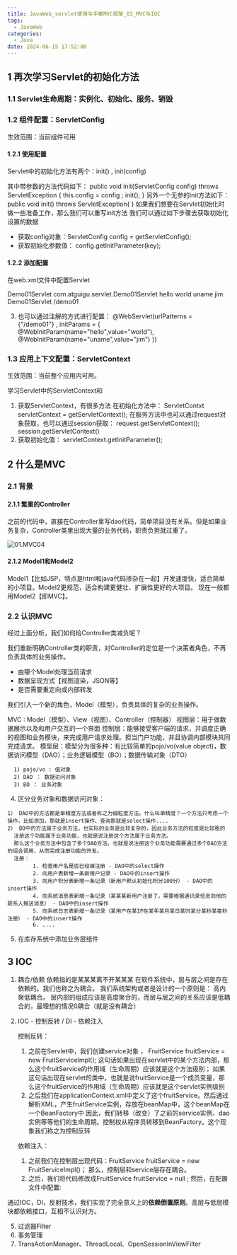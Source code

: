 ```yaml
---
title: JavaWeb_servlet使用与手撕MVC框架_03_MVC与IOC
tags:
  - JavaWeb
categories:
  - Java
date: 2024-06-15 17:52:00
---
```


## 1 再次学习Servlet的初始化方法

### 1.1 Servlet生命周期：实例化、初始化、服务、销毁

### 1.2 组件配置：ServletConfig 

生效范围：当前组件可用

#### 1.2.1 使用配置

Servlet中的初始化方法有两个：init() , init(config)

其中带参数的方法代码如下：
public void init(ServletConfig config) throws ServletException {
      this.config = config ;
      init();
 }
 另外一个无参的init方法如下：
 public void init() throws ServletException{
 }
 如果我们想要在Servlet初始化时做一些准备工作，那么我们可以重写init方法
 我们可以通过如下步骤去获取初始化设置的数据

   - 获取config对象：ServletConfig config = getServletConfig();
   - 获取初始化参数值： config.getInitParameter(key);

#### 1.2.2 添加配置

在web.xml文件中配置Servlet

<servlet>
    <servlet-name>Demo01Servlet</servlet-name>
    <servlet-class>com.atguigu.servlet.Demo01Servlet</servlet-class>
    <init-param>
        <param-name>hello</param-name>
        <param-value>world</param-value>
    </init-param>
    <init-param>
        <param-name>uname</param-name>
        <param-value>jim</param-value>
    </init-param>
</servlet>
<servlet-mapping>
    <servlet-name>Demo01Servlet</servlet-name>
    <url-pattern>/demo01</url-pattern>
</servlet-mapping>

  3) 也可以通过注解的方式进行配置：
     @WebServlet(urlPatterns = {"/demo01"} ,
     initParams = {
         @WebInitParam(name="hello",value="world"),
         @WebInitParam(name="uname",value="jim")
     })

### 1.3 应用上下文配置：ServletContext

生效范围：当前整个应用内可用。

学习Servlet中的ServletContext和<context-param>

1) 获取ServletContext，有很多方法
   在初始化方法中： ServletContxt servletContext = getServletContext();
   在服务方法中也可以通过request对象获取，也可以通过session获取：
   request.getServletContext(); session.getServletContext()
2) 获取初始化值：
   servletContext.getInitParameter();


## 2 什么是MVC

### 2.1 背景

#### 2.1.1 繁重的Controller

之前的代码中，直接在Controller里写dao代码，简单项目没有关系。但是如果业务复杂，Controller类里出现大量的业务代码，职责负担就过重了。

![01.MVC04](http://cdn.jsdelivr.net/gh/lowols/Pictures@main/JavaWeb_servlet使用与手撕MVC框架_03_MVC与IOC_Img/01.MVC04.png)

#### 2.1.2 Model1和Model2

Model1【比如JSP，特点是html和java代码掺杂在一起】开发速度快，适合简单的小项目。Model2更规范，适合构建更健壮、扩展性更好的大项目。
  现在一般都用Model2【即MVC】。

### 2.2 认识MVC 

经过上面分析，我们如何给Controller类减负呢？

我们重新明确Controller类的职责，对Controller的定位是一个决策者角色，不再负责具体的业务操作。

- 由哪个Model处理当前请求
- 数据呈现方式【视图渲染，JSON等】
- 是否需要重定向或内部转发

我们引入一个新的角色，Model（模型），负责具体的复杂的业务操作。

MVC : Model（模型）、View（视图）、Controller（控制器）
  视图层：用于做数据展示以及和用户交互的一个界面
  控制层：能够接受客户端的请求，并调度正确的视图和业务模块，来完成用户请求处理。担当门户功能，并且协调内部模块共同完成请求。
  模型层：模型分为很多种：有比较简单的pojo/vo(value object)，数据访问模型（DAO）；业务逻辑模型（BO）；数据传输对象（DTO）

      1) pojo/vo : 值对象
      2) DAO ： 数据访问对象
      3) BO ： 业务对象

   4) 区分业务对象和数据访问对象：

    1） DAO中的方法都是单精度方法或者称之为细粒度方法。什么叫单精度？一个方法只考虑一个操作，比如添加，那就是insert操作、查询那就是select操作....
    2） BO中的方法属于业务方法，也实际的业务是比较复杂的，因此业务方法的粒度是比较粗的
      注册这个功能属于业务功能，也就是说注册这个方法属于业务方法。
      那么这个业务方法中包含了多个DAO方法。也就是说注册这个业务功能需要通过多个DAO方法的组合调用，从而完成注册功能的开发。
      注册：
            1. 检查用户名是否已经被注册 - DAO中的select操作
            2. 向用户表新增一条新用户记录 - DAO中的insert操作
            3. 向用户积分表新增一条记录（新用户默认初始化积分100分） - DAO中的insert操作
            4. 向系统消息表新增一条记录（某某某新用户注册了，需要根据通讯录信息向他的联系人推送消息） - DAO中的insert操作
            5. 向系统日志表新增一条记录（某用户在某IP在某年某月某日某时某分某秒某毫秒注册） - DAO中的insert操作
            6. ....
   5) 在库存系统中添加业务层组件

## 3 IOC

1) 耦合/依赖
    依赖指的是某某某离不开某某某
    在软件系统中，层与层之间是存在依赖的。我们也称之为耦合。
    我们系统架构或者是设计的一个原则是： 高内聚低耦合。
    层内部的组成应该是高度聚合的，而层与层之间的关系应该是低耦合的，最理想的情况0耦合（就是没有耦合）
2) IOC - 控制反转 / DI - 依赖注入

    控制反转：
    1) 之前在Servlet中，我们创建service对象 ， FruitService fruitService = new FruitServiceImpl();
       这句话如果出现在servlet中的某个方法内部，那么这个fruitService的作用域（生命周期）应该就是这个方法级别；
       如果这句话出现在servlet的类中，也就是说fruitService是一个成员变量，那么这个fruitService的作用域（生命周期）应该就是这个servlet实例级别
    2) 之后我们在applicationContext.xml中定义了这个fruitService。然后通过解析XML，产生fruitService实例，存放在beanMap中，这个beanMap在一个BeanFactory中
       因此，我们转移（改变）了之前的service实例、dao实例等等他们的生命周期。控制权从程序员转移到BeanFactory。这个现象我们称之为控制反转
    
    依赖注入：
    1) 之前我们在控制层出现代码：FruitService fruitService = new FruitServiceImpl()；
       那么，控制层和service层存在耦合。
    2) 之后，我们将代码修改成FruitService fruitService = null ;
       然后，在配置文件中配置:
       <bean id="fruit" class="FruitController">
            <property name="fruitService" ref="fruitService"/>
       </bean>

通过IOC，DI，反射技术，我们实现了完全意义上的**依赖倒置原则**。高层与低层模块都依赖接口，互相不认识对方。

5. 过滤器Filter
6. 事务管理
7. TransActionManager、ThreadLocal、OpenSessionInViewFilter